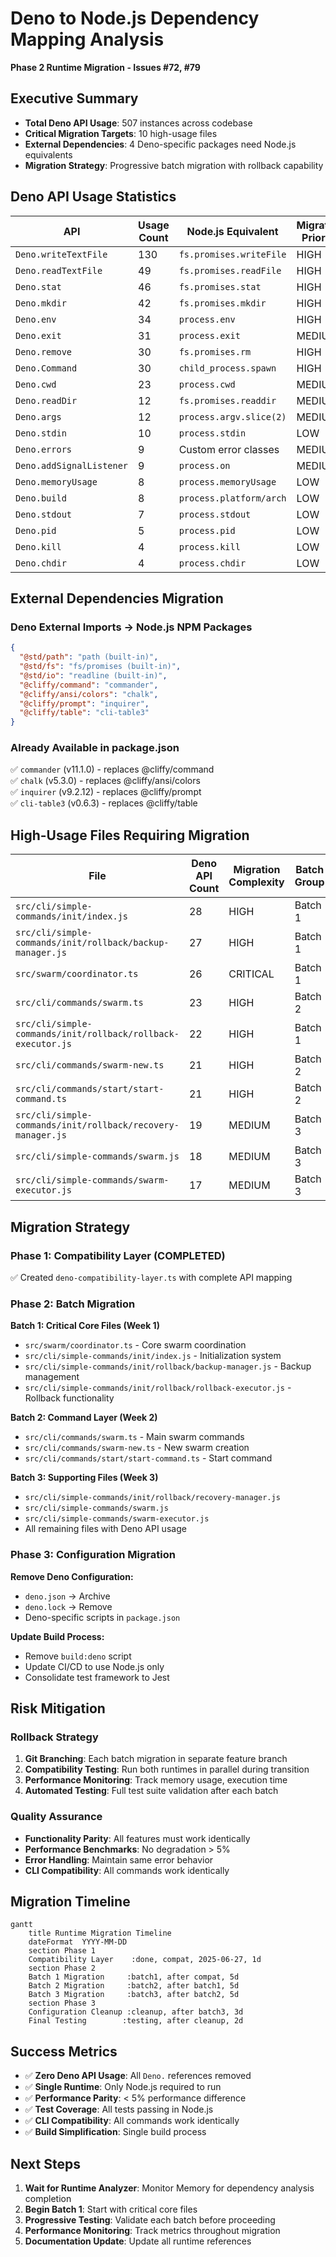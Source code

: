 # Deno to Node.js Dependency Mapping Analysis

**Phase 2 Runtime Migration - Issues #72, #79**

## Executive Summary

- **Total Deno API Usage**: 507 instances across codebase
- **Critical Migration Targets**: 10 high-usage files
- **External Dependencies**: 4 Deno-specific packages need Node.js equivalents
- **Migration Strategy**: Progressive batch migration with rollback capability

## Deno API Usage Statistics

| API | Usage Count | Node.js Equivalent | Migration Priority |
|-----|-------------|-------------------|--------------------|
| `Deno.writeTextFile` | 130 | `fs.promises.writeFile` | HIGH |
| `Deno.readTextFile` | 49 | `fs.promises.readFile` | HIGH |
| `Deno.stat` | 46 | `fs.promises.stat` | HIGH |
| `Deno.mkdir` | 42 | `fs.promises.mkdir` | HIGH |
| `Deno.env` | 34 | `process.env` | HIGH |
| `Deno.exit` | 31 | `process.exit` | MEDIUM |
| `Deno.remove` | 30 | `fs.promises.rm` | HIGH |
| `Deno.Command` | 30 | `child_process.spawn` | HIGH |
| `Deno.cwd` | 23 | `process.cwd` | MEDIUM |
| `Deno.readDir` | 12 | `fs.promises.readdir` | MEDIUM |
| `Deno.args` | 12 | `process.argv.slice(2)` | MEDIUM |
| `Deno.stdin` | 10 | `process.stdin` | LOW |
| `Deno.errors` | 9 | Custom error classes | MEDIUM |
| `Deno.addSignalListener` | 9 | `process.on` | MEDIUM |
| `Deno.memoryUsage` | 8 | `process.memoryUsage` | LOW |
| `Deno.build` | 8 | `process.platform/arch` | LOW |
| `Deno.stdout` | 7 | `process.stdout` | LOW |
| `Deno.pid` | 5 | `process.pid` | LOW |
| `Deno.kill` | 4 | `process.kill` | LOW |
| `Deno.chdir` | 4 | `process.chdir` | LOW |

## External Dependencies Migration

### Deno External Imports → Node.js NPM Packages

```json
{
  "@std/path": "path (built-in)",
  "@std/fs": "fs/promises (built-in)",
  "@std/io": "readline (built-in)",
  "@cliffy/command": "commander",
  "@cliffy/ansi/colors": "chalk",
  "@cliffy/prompt": "inquirer",
  "@cliffy/table": "cli-table3"
}
```

### Already Available in package.json
✅ `commander` (v11.1.0) - replaces @cliffy/command  
✅ `chalk` (v5.3.0) - replaces @cliffy/ansi/colors  
✅ `inquirer` (v9.2.12) - replaces @cliffy/prompt  
✅ `cli-table3` (v0.6.3) - replaces @cliffy/table  

## High-Usage Files Requiring Migration

| File | Deno API Count | Migration Complexity | Batch Group |
|------|---------------|---------------------|-------------|
| `src/cli/simple-commands/init/index.js` | 28 | HIGH | Batch 1 |
| `src/cli/simple-commands/init/rollback/backup-manager.js` | 27 | HIGH | Batch 1 |
| `src/swarm/coordinator.ts` | 26 | CRITICAL | Batch 1 |
| `src/cli/commands/swarm.ts` | 23 | HIGH | Batch 2 |
| `src/cli/simple-commands/init/rollback/rollback-executor.js` | 22 | HIGH | Batch 1 |
| `src/cli/commands/swarm-new.ts` | 21 | HIGH | Batch 2 |
| `src/cli/commands/start/start-command.ts` | 21 | HIGH | Batch 2 |
| `src/cli/simple-commands/init/rollback/recovery-manager.js` | 19 | MEDIUM | Batch 3 |
| `src/cli/simple-commands/swarm.js` | 18 | MEDIUM | Batch 3 |
| `src/cli/simple-commands/swarm-executor.js` | 17 | MEDIUM | Batch 3 |

## Migration Strategy

### Phase 1: Compatibility Layer (COMPLETED)
✅ Created `deno-compatibility-layer.ts` with complete API mapping

### Phase 2: Batch Migration

**Batch 1: Critical Core Files (Week 1)**
- `src/swarm/coordinator.ts` - Core swarm coordination
- `src/cli/simple-commands/init/index.js` - Initialization system
- `src/cli/simple-commands/init/rollback/backup-manager.js` - Backup management
- `src/cli/simple-commands/init/rollback/rollback-executor.js` - Rollback functionality

**Batch 2: Command Layer (Week 2)**
- `src/cli/commands/swarm.ts` - Main swarm commands
- `src/cli/commands/swarm-new.ts` - New swarm creation
- `src/cli/commands/start/start-command.ts` - Start command

**Batch 3: Supporting Files (Week 3)**
- `src/cli/simple-commands/init/rollback/recovery-manager.js`
- `src/cli/simple-commands/swarm.js`
- `src/cli/simple-commands/swarm-executor.js`
- All remaining files with Deno API usage

### Phase 3: Configuration Migration

**Remove Deno Configuration:**
- `deno.json` → Archive
- `deno.lock` → Remove
- Deno-specific scripts in `package.json`

**Update Build Process:**
- Remove `build:deno` script
- Update CI/CD to use Node.js only
- Consolidate test framework to Jest

## Risk Mitigation

### Rollback Strategy
1. **Git Branching**: Each batch migration in separate feature branch
2. **Compatibility Testing**: Run both runtimes in parallel during transition
3. **Performance Monitoring**: Track memory usage, execution time
4. **Automated Testing**: Full test suite validation after each batch

### Quality Assurance
- **Functionality Parity**: All features must work identically
- **Performance Benchmarks**: No degradation > 5%
- **Error Handling**: Maintain same error behavior
- **CLI Compatibility**: All commands work identically

## Migration Timeline

```mermaid
gantt
    title Runtime Migration Timeline
    dateFormat  YYYY-MM-DD
    section Phase 1
    Compatibility Layer    :done, compat, 2025-06-27, 1d
    section Phase 2
    Batch 1 Migration     :batch1, after compat, 5d
    Batch 2 Migration     :batch2, after batch1, 5d
    Batch 3 Migration     :batch3, after batch2, 5d
    section Phase 3
    Configuration Cleanup :cleanup, after batch3, 3d
    Final Testing        :testing, after cleanup, 2d
```

## Success Metrics

- ✅ **Zero Deno API Usage**: All `Deno.` references removed
- ✅ **Single Runtime**: Only Node.js required to run
- ✅ **Performance Parity**: < 5% performance difference
- ✅ **Test Coverage**: All tests passing in Node.js
- ✅ **CLI Compatibility**: All commands work identically
- ✅ **Build Simplification**: Single build process

## Next Steps

1. **Wait for Runtime Analyzer**: Monitor Memory for dependency analysis completion
2. **Begin Batch 1**: Start with critical core files
3. **Progressive Testing**: Validate each batch before proceeding
4. **Performance Monitoring**: Track metrics throughout migration
5. **Documentation Update**: Update all runtime references